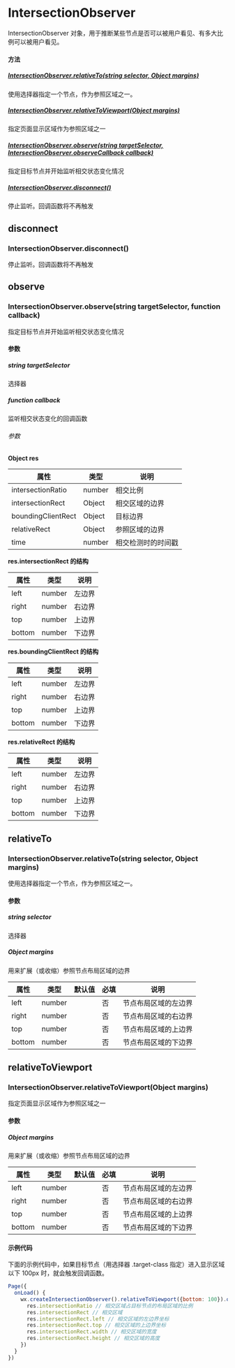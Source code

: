 # IntersectionObserver

IntersectionObserver 对象，用于推断某些节点是否可以被用户看见、有多大比例可以被用户看见。

#### 方法

##### [IntersectionObserver.relativeTo(string selector, Object margins)](#relativeto)

使用选择器指定一个节点，作为参照区域之一。

##### [IntersectionObserver.relativeToViewport(Object margins)](#relativetoviewport)

指定页面显示区域作为参照区域之一

##### [IntersectionObserver.observe(string targetSelector, IntersectionObserver.observeCallback callback)](#observe)

指定目标节点并开始监听相交状态变化情况

##### [IntersectionObserver.disconnect()](#disconnect)

停止监听。回调函数将不再触发

## disconnect
### IntersectionObserver.disconnect()

停止监听。回调函数将不再触发


## observe
### IntersectionObserver.observe(string targetSelector, function callback)

指定目标节点并开始监听相交状态变化情况

#### 参数

##### string targetSelector

选择器

##### function callback

监听相交状态变化的回调函数

###### 参数

**Object res**

属性                 | 类型     | 说明       
------------------ | ------ | ---------
intersectionRatio  | number | 相交比例     
intersectionRect   | Object | 相交区域的边界  
boundingClientRect | Object | 目标边界     
relativeRect       | Object | 参照区域的边界  
time               | number | 相交检测时的时间戳

**res.intersectionRect 的结构**

属性     | 类型     | 说明 
------ | ------ | ---
left   | number | 左边界
right  | number | 右边界
top    | number | 上边界
bottom | number | 下边界

**res.boundingClientRect 的结构**

属性     | 类型     | 说明 
------ | ------ | ---
left   | number | 左边界
right  | number | 右边界
top    | number | 上边界
bottom | number | 下边界

**res.relativeRect 的结构**

属性     | 类型     | 说明 
------ | ------ | ---
left   | number | 左边界
right  | number | 右边界
top    | number | 上边界
bottom | number | 下边界


## relativeTo
### IntersectionObserver.relativeTo(string selector, Object margins)

使用选择器指定一个节点，作为参照区域之一。

#### 参数

##### string selector

选择器

##### Object margins

用来扩展（或收缩）参照节点布局区域的边界

属性     | 类型     | 默认值 | 必填 | 说明        
------ | ------ | --- | -- | ----------
left   | number |     | 否  | 节点布局区域的左边界
right  | number |     | 否  | 节点布局区域的右边界
top    | number |     | 否  | 节点布局区域的上边界
bottom | number |     | 否  | 节点布局区域的下边界

## relativeToViewport
### IntersectionObserver.relativeToViewport(Object margins)

指定页面显示区域作为参照区域之一

#### 参数

##### Object margins

用来扩展（或收缩）参照节点布局区域的边界

属性     | 类型     | 默认值 | 必填 | 说明        
------ | ------ | --- | -- | ----------
left   | number |     | 否  | 节点布局区域的左边界
right  | number |     | 否  | 节点布局区域的右边界
top    | number |     | 否  | 节点布局区域的上边界
bottom | number |     | 否  | 节点布局区域的下边界

#### 示例代码

下面的示例代码中，如果目标节点（用选择器 .target-class 指定）进入显示区域以下 100px 时，就会触发回调函数。

```javascript
Page({
  onLoad() {
    wx.createIntersectionObserver().relativeToViewport({bottom: 100}).observe('.target-class', (res) => {
      res.intersectionRatio // 相交区域占目标节点的布局区域的比例
      res.intersectionRect // 相交区域
      res.intersectionRect.left // 相交区域的左边界坐标
      res.intersectionRect.top // 相交区域的上边界坐标
      res.intersectionRect.width // 相交区域的宽度
      res.intersectionRect.height // 相交区域的高度
    })
  }
})
```
